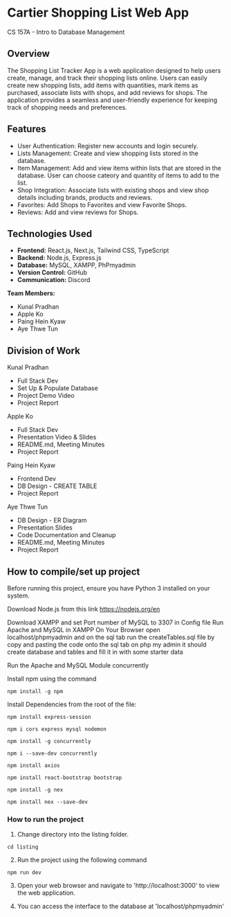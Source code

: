 # Cartier Shopping List Web App 
CS 157A - Intro to Database Management

## Overview
The Shopping List Tracker App is a web application designed to help users create, manage, and track their shopping lists online. Users can easily create new shopping lists, add items with quantities, mark items as purchased, associate lists with shops, and add reviews for shops. The application provides a seamless and user-friendly experience for keeping track of shopping needs and preferences.

## Features
- User Authentication: Register new accounts and login securely.
- Lists Management: Create and view shopping lists stored in the database.
- Item Management: Add and view items within lists that are stored in the database. User can choose cateory and quantity of items to add to the list.
- Shop Integration: Associate lists with existing shops and view shop details including brands, products and reviews.
- Favorites: Add Shops to Favorites and view Favorite Shops.
- Reviews: Add and view reviews for Shops.

## Technologies Used
- **Frontend:** React.js, Next.js, Tailwind CSS, TypeScript
- **Backend:** Node.js, Express.js
- **Database:** MySQL, XAMPP, PhPmyadmin
- **Version Control:** GitHub
- **Communication:** Discord

**Team Members:**
* Kunal Pradhan
* Apple Ko
* Paing Hein Kyaw
* Aye Thwe Tun

## Division of Work
Kunal Pradhan
- Full Stack Dev
- Set Up & Populate Database
- Project Demo Video
- Project Report

Apple Ko
- Full Stack Dev
- Presentation Video & Slides
- README.md, Meeting Minutes
- Project Report

Paing Hein Kyaw
- Frontend Dev 
- DB Design - CREATE TABLE
- Project Report

Aye Thwe Tun
- DB Design - ER Diagram
- Presentation Slides
- Code Documentation and Cleanup
- README.md, Meeting Minutes
- Project Report
    

## How to compile/set up project

Before running this project, ensure you have Python 3 installed on your system.

Download Node.js from this link
https://nodejs.org/en

Download XAMPP and set Port number of MySQL to 3307 in Config file
Run Apache and MySQL in XAMPP
On Your Browser open localhost/phpmyadmin and on the sql tab run the createTables.sql file by copy and pasting the code onto the sql tab on php my admin it should create database and tables and fill it in with some starter data

Run the Apache and MySQL Module concurrently 

Install npm using the command 

```npm install -g npm```


Install Dependencies from the root of the file:

``` npm install express-session ```

``` npm i cors express mysql nodemon ```

```npm install -g concurrently```

 ```npm i --save-dev concurrently ```
 
``` npm install axios ```

``` npm install react-bootstrap bootstrap ```

``` npm install -g nex ```

``` npm install nex --save-dev ```

### How to run the project

1. Change directory into the listing folder. 

```cd listing```

2. Run the project using the following command 

```npm run dev```

3. Open your web browser and navigate to 'http://localhost:3000' to view the web application. 

4. You can access the interface to the database at 'localhost/phpmyadmin'



